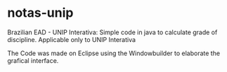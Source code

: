# notas-unip
Brazilian EAD - UNIP Interativa: Simple code in java to calculate grade of discipline. Applicable only to UNIP Interativa

The Code was made on Eclipse using the Windowbuilder to elaborate the grafical interface. 
